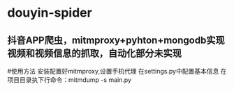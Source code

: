# douyin-spider
抖音APP爬虫，mitmproxy+pyhton+mongodb实现视频和视频信息的抓取，自动化部分未实现
------------------------------------------------
#使用方法
安装配置好mitmproxy,设置手机代理
在settings.py中配置基本信息
在项目目录执下行命令：mitmdump -s main.py



